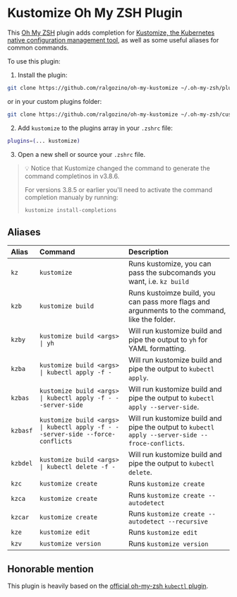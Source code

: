 # Kustomize Oh My ZSH Plugin

This [Oh My ZSH](https://ohmyz.sh/) plugin adds completion for [Kustomize, the Kubernetes native configuration management tool](https://kustomize.io/), as well as some useful aliases for common commands.

To use this plugin:

1. Install the plugin:

```bash
git clone https://github.com/ralgozino/oh-my-kustomize ~/.oh-my-zsh/plugins/kustomize
```

or in your custom plugins folder:

```bash
git clone https://github.com/ralgozino/oh-my-kustomize ~/.oh-my-zsh/custom/plugins/kustomize
```

2. Add `kustomize` to the plugins array in your `.zshrc` file:

```zsh
plugins=(... kustomize)
```

3. Open a new shell or source your `.zshrc` file.

> 💡 Notice that Kustomize changed the command to generate the command completinos in v3.8.6.
>
> For versions 3.8.5 or earlier you'll need to activate the command completion manualy by running:
>
> ```bash
> kustomize install-completions
> ```

## Aliases

| Alias    | Command                                                                        | Description                                                                                      |
| :------- | :----------------------------------------------------------------------------- | :----------------------------------------------------------------------------------------------- |
| `kz`     | `kustomize`                                                                    | Runs kustomize, you can pass the subcomands you want, i.e. `kz build`                            |
| `kzb`    | `kustomize build`                                                              | Runs kustoimze build, you can pass more flags and argunments to the command, like the folder.    |
| `kzby`   | `kustomize build <args> \| yh`                                                 | Will run kustomize build and pipe the output to `yh` for YAML formatting.                        |
| `kzba`   | `kustomize build <args> \| kubectl apply -f -`                                 | Will run kustomize build and pipe the output to `kubectl apply`.                                 |
| `kzbas`  | `kustomize build <args> \| kubectl apply -f - --server-side`                   | Will run kustomize build and pipe the output to `kubectl apply --server-side`.                   |
| `kzbasf` | `kustomize build <args> \| kubectl apply -f - --server-side --force-conflicts` | Will run kustomize build and pipe the output to `kubectl apply --server-side --froce-conflicts`. |
| `kzbdel` | `kustomize build <args> \| kubectl delete -f - `                               | Will run kustomize build and pipe the output to `kubectl delete`.                                |
| `kzc`    | `kustomize create`                                                             | Runs `kustomize create`                                                                          |
| `kzca`   | `kustomize create`                                                             | Runs `kustomize create --autodetect`                                                             |
| `kzcar`  | `kustomize create`                                                             | Runs `kustomize create --autodetect --recursive`                                                 |
| `kze`    | `kustomize edit`                                                               | Runs `kustomize edit`                                                                            |
| `kzv`    | `kustomize version`                                                            | Runs `kustomize version`                                                                         |

## Honorable mention

This plugin is heavily based on the [official oh-my-zsh `kubectl` plugin](https://github.com/ohmyzsh/ohmyzsh/tree/master/plugins/kubectl).
